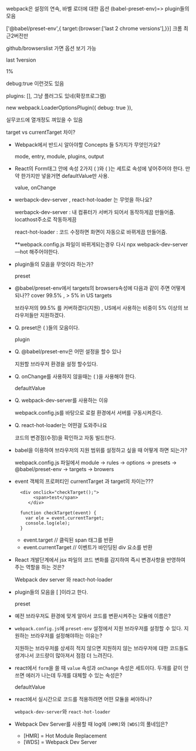 webpack은 설정의 연속, 바벨 로더에 대한 옵션 (babel-preset-env)=> plugin들의 모음



['@babel/preset-env',{ target:{browser:['last 2 chrome versions'],}}] 크롬 최근2버전만



github/browserslist 가면 옵션 보기 가능

last 1version

1%



debug:true 이런것도 있음



plugins: [], 그냥 플러그도 있네(확장프로그램)

new webpack.LoaderOptionsPlugin({ debug: true }),

실무코드에 열개정도 껴있을 수 있음



target vs currentTarget 차이?





- Webpack에서 반드시 알아야할 Concepts 들 5가지가 무엇인가요?

  mode, entry, module, plugins, output

- React의 Form태그 안에 속성 2가지 (   )와 (   )는 세트로 속성에 넣어주어야 한다. 만약 한가지만 넣을거면 defaultValue만 사용.

  value, onChange

- werbapck-dev-server , react-hot-loader 는 무엇을 하나요?

  werbapck-dev-server : 내 컴퓨터가 서버가 되어서 동작하게끔 만들어줌. locathost주소로 작동하게끔

  react-hot-loader : 코드 수정하면 화면이 자동으로 바뀌게끔 만들어줌.

  **webpack.config.js 파일이 바뀌게되는경우 다시 npx webpack-dev-server —hot 해주어야한다.

- plugin들의 모음을 무엇이라 하는가?

  preset

- @babel/preset-env에서 targets의 browsers속성에 다음과 같이 주면 어떻게 되나?? cover 99.5% , > 5% in US  targets

  브라우저의 99.5% 를 커버하겠다(지원) , US에서 사용하는 비중이 5% 이상의 브라우저들만 지원하겠다.

- Q. preset은 (	)들의 모음이다.

  plugin

- Q. @babel/preset-env은 어떤 설정을 할수 있나

  지원할 브라우저 환경을 설정 할수있다.

- Q. onChange를 사용하지 않을때는 (	)을 사용해야 한다.

  defaultValue

- Q. webpack-dev-server를 사용하는 이유

  webpack.config.js를 바탕으로 로컬 환경에서 서버를 구동시켜준다.

- Q. react-hot-loader는 어떤걸 도와주나요

  코드의 변경점(수정)을 확인하고 자동 빌드한다.

- babel을 이용하여 브라우저의 지원 범위를 설정하고 싶을 때 어떻게 하면 되는가?

  webpack.config.js 파일에서 module -> rules -> options -> presets -> @babel/preset-env -> targets -> browers

- event 객체의 프로퍼티인 currentTarget 과 target의 차이는???

  ```
    <div onclick="checkTarget();">
         <span>test</span>
       </div>
  
    function checkTarget(event) {
      var ele = event.currentTarget;
      console.log(ele);
    }
  ```

  - event.target // 클릭된 span 태그를 반환
  - event.currentTarget // 이벤트가 바인딩된 div 요소를 반환

- React 개발단계에서 jsx 파일의 코드 변화를 감지하여 즉시 변경사항을 반영하여 주는 역할을 하는 것은?

  Webpack dev server 와 react-hot-loader

- plugin들의 모음을 [ ]이라고 한다.

  preset

- 예전 브라우저도 환경에 맞게 알아서 코드를 변환시켜주는 모듈에 이름은?

- `webpack.config.js`에 `preset-env` 설정에서 지원 브라우저를 설정할 수 있다. 지원하는 브라우저를 설정해야하는 이유는?

  지원하는 브라우저를 상세히 적지 않으면 지원하지 않는 브라우저에 대한 코드들도 생겨나서 코드량이 많아져서 점점 더 느려진다.

- react에서 `form`을 쓸 때 `value` 속성과 `onChange` 속성은 세트이다. 두개를 같이 안 쓰면 에러가 나는데 두개를 대체할 수 있는 속성은?

  defaultValue

- react에서 실시간으로 코드를 적용하려면 어떤 모듈을 써야하나?

  `webpack-dev-server`와 `react-hot-loader`

- Webpack Dev Server를 사용할 때 log에 `[HMR]`와 `[WDS]`의 풀네임은?

  - [HMR] = Hot Module Replacement
  - [WDS] = Webpack Dev Server

